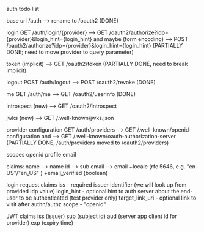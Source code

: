 auth todo list

base url
/auth --> rename to /oauth2
(DONE)

login
GET /auth/login/{provider} --> GET /oauth2/authorize?idp={provider}&login_hint={login_hint}
and maybe (form encoding) --> POST /oauth2/authorize?idp={provider}&login_hint={login_hint}
(PARTIALLY DONE; need to move provider to query parameter)

token
(implicit) --> GET /oauth2/token
(PARTIALLY DONE, need to break implicit)

logout
POST /auth/logout --> POST /oauth2/revoke
(DONE)

me
GET /auth/me --> GET /oauth2/userinfo
(DONE)

introspect
(new) --> GET /oauth2/introspect

jwks
(new) --> GET /.well-known/jwks.json

provider configuration
GET /auth/providers --> GET /.well-known/openid-configuration
and --> GET /.well-known/oauth-authorization-server
(PARTIALLY DONE, /auth/providers moved to /oauth2/providers)

scopes
openid profile email

claims:
name --> name
id --> sub
email --> email
+locale (rfc 5646, e.g. "en-US"/"en_US" )
+email_verified (boolean)

login request claims
iss - required issuer identifier (we will look up from provided idp value)
login_hint - optional hint to auth server about the end-user to be authenticated (test provider only)
target_link_uri - optional link to visit after authn/authz
scope - "openid"

JWT claims
iss (issuer)
sub (subject id)
aud (server app client id for provider)
exp (expiry time)
